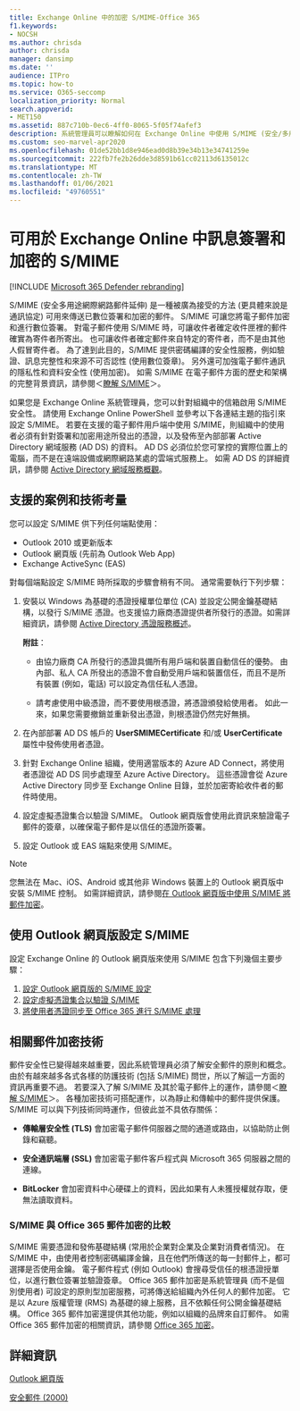 ```yaml
---
title: Exchange Online 中的加密 S/MIME-Office 365
f1.keywords:
- NOCSH
ms.author: chrisda
author: chrisda
manager: dansimp
ms.date: ''
audience: ITPro
ms.topic: how-to
ms.service: O365-seccomp
localization_priority: Normal
search.appverid:
- MET150
ms.assetid: 887c710b-0ec6-4ff0-8065-5f05f74afef3
description: 系統管理員可以瞭解如何在 Exchange Online 中使用 S/MIME (安全/多用途網際網路郵件) 延伸，以加密電子郵件並以數位方式簽署郵件。
ms.custom: seo-marvel-apr2020
ms.openlocfilehash: 01de52bb1d8e946ead0d8b39e34b13e34741259e
ms.sourcegitcommit: 222fb7fe2b26dde3d8591b61cc02113d6135012c
ms.translationtype: MT
ms.contentlocale: zh-TW
ms.lasthandoff: 01/06/2021
ms.locfileid: "49760551"
---
```

# <a name="smime-for-message-signing-and-encryption-in-exchange-online"></a>可用於 Exchange Online 中訊息簽署和加密的 S/MIME

[!INCLUDE [Microsoft 365 Defender rebranding](../includes/microsoft-defender-for-office.md)]


S/MIME (安全多用途網際網路郵件延伸) 是一種被廣為接受的方法 (更具體來說是通訊協定) 可用來傳送已數位簽署和加密的郵件。 S/MIME 可讓您將電子郵件加密和進行數位簽署。 對電子郵件使用 S/MIME 時，可讓收件者確定收件匣裡的郵件確實為寄件者所寄出。 也可讓收件者確定郵件來自特定的寄件者，而不是由其他人假冒寄件者。 為了達到此目的，S/MIME 提供密碼編譯的安全性服務，例如驗證、訊息完整性和來源不可否認性 (使用數位簽章)。 另外還可加強電子郵件通訊的隱私性和資料安全性 (使用加密)。 如需 S/MIME 在電子郵件方面的歷史和架構的完整背景資訊，請參閱＜[瞭解 S/MIME](https://docs.microsoft.com/previous-versions/tn-archive/aa995740(v=exchg.65))＞。

如果您是 Exchange Online 系統管理員，您可以針對組織中的信箱啟用 S/MIME 安全性。 請使用 Exchange Online PowerShell 並參考以下各連結主題的指引來設定 S/MIME。 若要在支援的電子郵件用戶端中使用 S/MIME，則組織中的使用者必須有針對簽署和加密用途所發出的憑證，以及發佈至內部部署 Active Directory 網域服務 (AD DS) 的資料。 AD DS 必須位於您可掌控的實際位置上的電腦，而不是在遠端設備或網際網路某處的雲端式服務上。 如需 AD DS 的詳細資訊，請參閱 [Active Directory 網域服務概觀](https://docs.microsoft.com/windows-server/identity/ad-ds/get-started/virtual-dc/active-directory-domain-services-overview)。

## <a name="supported-scenarios-and-technical-considerations"></a>支援的案例和技術考量

您可以設定 S/MIME 供下列任何端點使用：

- Outlook 2010 或更新版本
- Outlook 網頁版 (先前為 Outlook Web App)
- Exchange ActiveSync (EAS)

對每個端點設定 S/MIME 時所採取的步驟會稍有不同。 通常需要執行下列步驟：

1. 安裝以 Windows 為基礎的憑證授權單位單位 (CA) 並設定公開金鑰基礎結構，以發行 S/MIME 憑證。也支援協力廠商憑證提供者所發行的憑證。如需詳細資訊，請參閱 [Active Directory 憑證服務概述](https://docs.microsoft.com/previous-versions/windows/it-pro/windows-server-2012-r2-and-2012/hh831740(v=ws.11))。

   **附註**：

   - 由協力廠商 CA 所發行的憑證具備所有用戶端和裝置自動信任的優勢。 由內部、私人 CA 所發出的憑證不會自動受用戶端和裝置信任，而且不是所有裝置 (例如，電話) 可以設定為信任私人憑證。

   - 請考慮使用中級憑證，而不要使用根憑證，將憑證頒發給使用者。 如此一來，如果您需要撤銷並重新發出憑證，則根憑證仍然完好無損。

2. 在內部部署 AD DS 帳戶的 **UserSMIMECertificate** 和/或 **UserCertificate** 屬性中發佈使用者憑證。

3. 針對 Exchange Online 組織，使用適當版本的 Azure AD Connect，將使用者憑證從 AD DS 同步處理至 Azure Active Directory。 這些憑證會從 Azure Active Directory 同步至 Exchange Online 目錄，並於加密寄給收件者的郵件時使用。

4. 設定虛擬憑證集合以驗證 S/MIME。 Outlook 網頁版會使用此資訊來驗證電子郵件的簽章，以確保電子郵件是以信任的憑證所簽署。

5. 設定 Outlook 或 EAS 端點來使用 S/MIME。

> [!NOTE]
> 您無法在 Mac、iOS、Android 或其他非 Windows 裝置上的 Outlook 網頁版中安裝 S/MIME 控制。 如需詳細資訊，請參閱[在 Outlook 網頁版中使用 S/MIME 將郵件加密](https://support.microsoft.com/office/878c79fc-7088-4b39-966f-14512658f480)。

## <a name="set-up-smime-with-outlook-on-the-web"></a>使用 Outlook 網頁版設定 S/MIME

設定 Exchange Online 的 Outlook 網頁版來使用 S/MIME 包含下列幾個主要步驟：

1. [設定 Outlook 網頁版的 S/MIME 設定](configure-s-mime-settings-for-outlook-web-app.md)
2. [設定虛擬憑證集合以驗證 S/MIME](set-up-virtual-certificate-collection-to-validate-s-mime.md)
3. [將使用者憑證同步至 Office 365 進行 S/MIME 處理](sync-user-certificates-to-office-365-for-s-mime.md)

## <a name="related-message-encryption-technologies"></a>相關郵件加密技術

郵件安全性已變得越來越重要，因此系統管理員必須了解安全郵件的原則和概念。 由於有越來越多各式各樣的防護技術 (包括 S/MIME) 問世，所以了解這一方面的資訊再重要不過。 若要深入了解 S/MIME 及其於電子郵件上的運作，請參閱＜[瞭解 S/MIME](https://docs.microsoft.com/previous-versions/tn-archive/aa995740(v=exchg.65))＞。 各種加密技術可搭配運作，以為靜止和傳輸中的郵件提供保護。 S/MIME 可以與下列技術同時運作，但彼此並不具依存關係：

- **傳輸層安全性 (TLS)** 會加密電子郵件伺服器之間的通道或路由，以協助防止側錄和竊聽。

- **安全通訊端層 (SSL)** 會加密電子郵件客戶程式與 Microsoft 365 伺服器之間的連線。

- **BitLocker** 會加密資料中心硬碟上的資料，因此如果有人未獲授權就存取，便無法讀取資料。

### <a name="smime-compared-with-office-365-message-encryption"></a>S/MIME 與 Office 365 郵件加密的比較

S/MIME 需要憑證和發佈基礎結構 (常用於企業對企業及企業對消費者情況)。 在 S/MIME 中，由使用者控制密碼編譯金鑰，且在他們所傳送的每一封郵件上，都可選擇是否使用金鑰。 電子郵件程式 (例如 Outlook) 會搜尋受信任的根憑證授單位，以進行數位簽署並驗證簽章。 Office 365 郵件加密是系統管理員 (而不是個別使用者) 可設定的原則型加密服務，可將傳送給組織內外任何人的郵件加密。 它是以 Azure 版權管理 (RMS) 為基礎的線上服務，且不依賴任何公開金鑰基礎結構。 Office 365 郵件加密還提供其他功能，例如以組織的品牌來自訂郵件。 如需 Office 365 郵件加密的相關資訊，請參閱 [Office 365 加密](https://docs.microsoft.com/microsoft-365/compliance/encryption)。

## <a name="more-information"></a>詳細資訊

[Outlook 網頁版](https://docs.microsoft.com/exchange/exchange-admin-center)

[安全郵件 (2000)](https://docs.microsoft.com/previous-versions/windows/it-pro/windows-2000-server/cc962043(v=technet.10))
